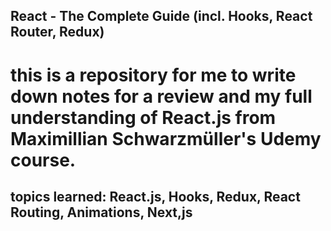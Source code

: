 ## React - The Complete Guide (incl. Hooks, React Router, Redux)

# this is a repository for me to write down notes for a review and my full understanding of React.js from Maximillian Schwarzmüller's Udemy course. 

## topics learned: React.js, Hooks, Redux, React Routing, Animations, Next,js